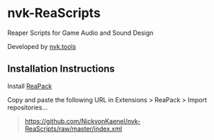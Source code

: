 # nvk-ReaScripts

Reaper Scripts for Game Audio and Sound Design

Developed by [nvk.tools](https://nvk.tools)

## Installation Instructions

Install [ReaPack](https://reapack.com)

Copy and paste the following URL in Extensions > ReaPack > Import repositories...
> https://github.com/NickvonKaenel/nvk-ReaScripts/raw/master/index.xml
